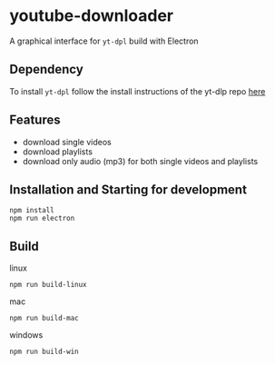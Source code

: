 # youtube-downloader

A graphical interface for `yt-dpl` build with Electron

## Dependency

To install `yt-dpl` follow the install instructions of the yt-dlp repo [here]([here](https://github.com/yt-dlp/yt-dlp#installation))

## Features

- download single videos
- download playlists
- download only audio (mp3) for both single videos and playlists

## Installation and Starting for development

```
npm install
npm run electron
```

## Build

linux
```
npm run build-linux
```

mac
```
npm run build-mac
```

windows
```
npm run build-win
```